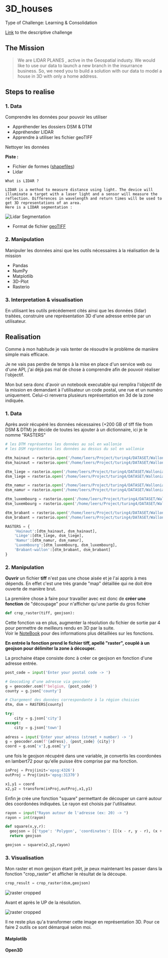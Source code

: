# 3D_houses
Type of Challenge: Learning &amp; Consolidation

[Link](https://github.com/leersmathieu/CRL-Turing-4.22/tree/master/Projects/3.3D_houses_numpy) to the descriptive challenge 

## The Mission

> We are LIDAR PLANES , active in the Geospatial industy. We would like to use our data to launch a new branch in the insurrance business.  So, we need you to build a solution with our data to model a house in 3D with only a home address.

## Steps to realise

### 1. Data
Comprendre les données pour pouvoir les utiliser

- Appréhender les dossiers DSM & DTM
- Appréhender LIDAR
- Apprendre à utiliser les fichier geoTIFF

Nettoyer les données


**Piste :**

- Fichier de formes ([shapefiles](https://desktop.arcgis.com/fr/arcmap/10.3/manage-data/shapefiles/what-is-a-shapefile.htm))
- Lidar

```
What is LIDAR ?

LIDAR is a method to measure distance using light. The device will illuminate a target with a laser light and a sensor will measure the reflection. Differences in wavelength and return times will be used to get 3D representations of an area.
Here is a LIDAR segmentation :
```

![Lidar Segmentation](img/lidar_seg.png)

- Format de fichier  [geoTIFF](https://www.commentcamarche.net/contents/1205-tiff-format-tif)

### 2. Manipulation

Manipuler les données ainsi que les outils nécessaires à la réalisation de la mission

- Pandas
- NumPy
- Matplotlib
- 3D-Plot
- Rasterio

### 3. Interpretation & visualisation

En utilisant les outils précédement cités ainsi que les données (lidar) traitées, construire une représentation 3D d'une adresse entrée par un utilisateur.

## Realisation

Comme à mon habitude je vais tenter de résoudre le problème de manière simple mais efficace.

Je ne vais pas perdre de temps à la mise en place d'un service web ou d'une API, j'ai déjà pas mal de chose à comprendre afin de pouvoir réaliser l'objectif.

Mon but sera donc d'avoir un notebook executable qui remplira l'objectif de la mission en demandant à l'utilisateur un code postal, une rue et un numéro uniquement.
Celui-ci renverra plusieurs représentation en 3d de la zone indiquée.

### 1. Data

Après avoir récupéré les données nécessaires (+200 GB of tiff file from DSM & DTM) je décide de toutes les ajouter à un dictionnaire, ici je le nomme "RASTERS"
```py
# les DTM représentes les données au sol en wallonie
# les DSM représentes les données au dessus du sol en wallonie

dtm_hainaut = rasterio.open('/home/leers/Project/turing4/DATASET/Wallonia/DTM 2013-2014/DTM_HAINAUT/RELIEF_HAINAUT_MNT_2013_2014.tif')
dsm_hainaut = rasterio.open('/home/leers/Project/turing4/DATASET/Wallonia/DSM 2013-2014/DSM_HAINAUT/RELIEF_HAINAUT_MNS_2013_2014.tif')

dtm_liege = rasterio.open('/home/leers/Project/turing4/DATASET/Wallonia/DTM 2013-2014/DTM_LIEGE/RELIEF_LIEGE_MNT_2013_2014.tif')
dsm_liege = rasterio.open('/home/leers/Project/turing4/DATASET/Wallonia/DSM 2013-2014/DSM_LIEGE/RELIEF_LIEGE_MNS_2013_2014.tif')

dtm_namur = rasterio.open('/home/leers/Project/turing4/DATASET/Wallonia/DTM 2013-2014/DTM_NAMUR/RELIEF_NAMUR_MNT_2013_2014.tif')
dsm_namur = rasterio.open('/home/leers/Project/turing4/DATASET/Wallonia/DSM 2013-2014/DSM_NAMUR/RELIEF_NAMUR_MNS_2013_2014.tif')

dtm_luxembourg = rasterio.open('/home/leers/Project/turing4/DATASET/Wallonia/DTM 2013-2014/DTM_LUXEMBOURG/RELIEF_LUXEMBOURG_MNT_2013_2014.tif')
dsm_luxembourg = rasterio.open('/home/leers/Project/turing4/DATASET/Wallonia/DSM 2013-2014/DSM_LUXEMBOURG/RELIEF_LUXEMBOURG_MNS_2013_2014.tif')

dtm_brabant = rasterio.open('/home/leers/Project/turing4/DATASET/Wallonia/DTM 2013-2014/DTM_BRABANT_WALLON/RELIEF_BRABANT_WALLON_MNT_2013_2014.tif')
dsm_brabant = rasterio.open('/home/leers/Project/turing4/DATASET/Wallonia/DSM 2013-2014/DSM_BRABANT_WALLON/RELIEF_BRABANT_WALLON_MNS_2013_2014.tif')

RASTERS = {
    'Hainaut':[dtm_hainaut, dsm_hainaut],
    'Liège':[dtm_liege, dsm_liege],
    'Namur':[dtm_namur, dsm_namur],
    'Luxembourg':[dtm_luxembourg, dsm_luxembourg],
    'Brabant-wallon':[dtm_brabant, dsm_brabant]
}
```

### 2. Manipulation

**Ouvrir** un fichier **tiff** n'est pas une chose aisée et je l'ai appris à mes dépends.
En effet c'est une très grande "map" détaillée qui ne doit être ouverte de manière brut.

La première chose à faire pour travailler avec est donc de **créer une fonction** de "découpage" pour n'afficher qu'une partie du gros fichier

```py
def crop_raster(tiff, geojson):
```

Cette fonction va en plus, augmenter la résolution du fichier de sortie par 4 pour permettre de meilleurs rendu en 3D par la suite.  
Voir le [NoteBook](/main.ipynb) pour des informations plus détaillées sur les fonctions.

**En entrée la fonction prend le fichier tiff, apellé "raster", couplé à un geojson pour délimiter la zone à découper.**

La prochaine étape consiste donc à créer ce geojson en fonction d'une adresse entrée.

```py
post_code = input('Enter your postal code -> ')

# Geocoding d'une adresse via geocoder
g = geocoder.osm(f'belgium, {post_code}')
county = g.json['county']

# Chargement des données correspondante à la région choisies
dtm, dsm = RASTERS[county]   

try:
    city = g.json['city']
except:
    city = g.json['town']
    
adress = input('Enter your adress (street + number) -> ')
g = geocoder.osm(f'{adress}, {post_code} {city}')
coord = g.osm['x'],g.osm['y']
```

une fois le geojson récupéré dans une variable, je convertis les coordonées en lambert72 pour qu'elle puisse être comprise par ma fonction.

```py
inProj = Proj(init='epsg:4326')
outProj = Proj(init='epsg:31370')

x1,y1 = coord
x2,y2 = transform(inProj,outProj,x1,y1)
```

Enfin je crée une fonction "square" permettant de découper un carré autour des coordonées indiquées.
Le rayon est choisis par l'utilisateur.

```py
rayon = input("Rayon autour de l'adresse (ex: 20) -> ")
rayon = int(rayon)

def square(x,y,r):
  geojson = [{'type': 'Polygon', 'coordinates': [[(x - r, y - r), (x + r, y - r), (x + r, y + r), (x - r, y + r)]]}]
  return geojson

geojson = square(x2,y2,rayon)
```

### 3. Visualisation

Mon raster et mon geojson étant prêt, je peux maintenant les passer dans la fonction "crop_raster" et afficher le résultat de la découpe.
```py
crop_result = crop_raster(dsm,geojson)
```
![raster cropped](img/raster_cropped.png)  

Avant et après le UP de la résolution.

![raster cropped](img/raster_cropped_up.png)


Il ne reste plus qu'a transformer cette image en représentation 3D.
Pour ce faire 2 outils ce sont démarqué selon moi.

#### Matplotlib

#### Open3D